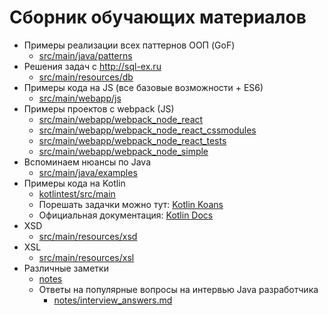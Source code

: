 # Сборник обучающих материалов

+ Примеры реализации всех паттернов ООП (GoF)
    + [src/main/java/patterns](src/main/java/patterns)
+ Решения задач с http://sql-ex.ru
    + [src/main/resources/db](src/main/resources/db)
+ Примеры кода на JS (все базовые возможности + ES6)
    + [src/main/webapp/js](src/main/webapp/js)
+ Примеры проектов с webpack (JS)
    + [src/main/webapp/webpack_node_react](src/main/webapp/webpack_node_react)
    + [src/main/webapp/webpack_node_react_cssmodules](src/main/webapp/webpack_node_react_cssmodules)
    + [src/main/webapp/webpack_node_react_tests](src/main/webapp/webpack_node_react_tests)
    + [src/main/webapp/webpack_node_simple](src/main/webapp/webpack_node_simple)
+ Вспоминаем нюансы по Java
  + [src/main/java/examples](src/main/java/examples)
+ Примеры кода на Kotlin
  + [kotlintest/src/main](kotlintest/src)
  + Порешать задачки можно тут: [Kotlin Koans](https://play.kotlinlang.org/koans/overview)
  + Официальная документация: [Kotlin Docs](https://kotlinlang.org/docs/home.html)
+ XSD
  + [src/main/resources/xsd](src/main/resources/xsd)
+ XSL
    + [src/main/resources/xsl](src/main/resources/xsl)
+ Различные заметки
  + [notes](notes)
  + Ответы на популярные вопросы на интервью Java разработчика
    + [notes/interview_answers.md](notes/interview_answers.md)
